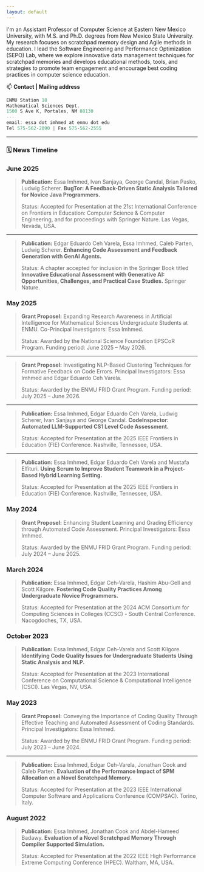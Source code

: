 ```yaml
---
layout: default
---
```


I'm an Assistant Professor of Computer Science at Eastern New Mexico University, with M.S. and Ph.D. degrees from New Mexico State University. My research focuses on scratchpad memory design and Agile methods in education. I lead the Software Engineering and Performance Optimization (SEPO) Lab, where we explore innovative data management techniques for scratchpad memories and develops educational methods, tools, and strategies to promote team engagement and encourage best coding practices in computer science education.


<!-- I’m a tenure-track Assistant Professor of Computer Science at Eastern New Mexico University, with M.S. and Ph.D. degrees from New Mexico State University. My research focuses on Scratchpad memory design and Agile methods in education. I lead the Software Engineering and Performance Optimization (SEPO) Lab, where we explore innovative data management techniques for scratchpad memories and develop educational methods, tools, and strategies to promote team engagement and encourage best coding practices in computer science education. -->

📫 **Contact | Mailing address**
```js
ENMU Station 18
Mathematical Sciences Dept.
1500 S Ave K, Portales, NM 88130
---
email: essa dot imhmed at enmu dot edu
Tel 575-562-2090 | Fax 575-562-2555
```

<!-- | Contact Info                        | Mailing address    |
|:------------------------------------|:-------------------|
| Mathematical Sciences Dept 18       | ENMU Station 18    |
| Eastern New Mexico University       | 1500 S Ave K       |
| Tel 575-562-2090 / Fax 575-562-2555 | Portales, NM 88130 | -->

<!-- | Contact Info                        | Mailing Address    |
|:------------------------------------|:-------------------|
| Mathematical Sciences Dept 18  <br> Eastern New Mexico University  <br> Tel 575-562-2090 / Fax 575-562-2555 | ENMU Station 18  <br> 1500 S Ave K  <br> Portales, NM 88130 | -->

---

### 🗓️ News Timeline

### June 2025

> **Publication:** Essa Imhmed, Ivan Sanjaya, George Candal, Brian Pasko, Ludwig Scherer. **BugTor: A Feedback-Driven Static Analysis Tailored for Novice Java Programmers.**
>
> Status:  Accepted for Presentation at the 21st International Conference on Frontiers in Education: Computer Science & Computer Engineering, and for proceedings with Springer Nature.
> Las Vegas, Nevada, USA.

---

> **Publication:** Edgar Eduardo Ceh Varela, Essa Imhmed, Caleb Parten, Ludwig Scherer. **Enhancing Code Assessment and Feedback Generation with GenAI Agents.**
>
> Status:  A chapter accepted for inclusion in the Springer Book titled **Innovative Educational Assessment with Generative AI: Opportunities, Challenges, and Practical Case Studies.**
> Springer Nature.

### May 2025
> **Grant Proposel:** Expanding Research Awareness in Artificial Intelligence for Mathematical Sciences Undergraduate Students at ENMU. Co-Principal Investigators: Essa Imhmed.
>
> Status: Awarded by the National Science Foundation EPSCoR Program. Funding period: June 2025 – May 2026.

---

> **Grant Proposel:** Investigating NLP-Based Clustering Techniques for Formative Feedback on Code Errors. Principal Investigators: Essa Imhmed and Edgar Eduardo Ceh Varela.
>
> Status: Awarded by the ENMU FRID Grant Program. Funding period: July 2025 – June 2026.

---

> **Publication:** Essa Imhmed, Edgar Eduardo Ceh Varela, Ludwig Scherer, Ivan Sanjaya and George Candal. **CodeInspector: Automated LLM-Supported CS1 Level Code Assessment.**
>
> Status: Accepted for Presentation at the 2025 IEEE Frontiers in Education (FIE) Conference.
> Nashville, Tennessee, USA.

---

> **Publication:** Essa Imhmed, Edgar Eduardo Ceh Varela and Mustafa Elfituri. **Using Scrum to Improve Student Teamwork in a Project-Based Hybrid Learning Setting.**
>
> Status: Accepted for Presentation at the 2025 IEEE Frontiers in Education (FIE) Conference.
> Nashville, Tennessee, USA.

### May 2024
> **Grant Proposel:** Enhancing Student Learning and Grading Efficiency through Automated Code Assessment. Principal Investigators: Essa Imhmed.
>
> Status: Awarded by the ENMU FRID Grant Program. Funding period: July 2024 – June 2025.

### March 2024
> **Publication:** Essa Imhmed, Edgar Ceh-Varela, Hashim Abu-Gell and Scott Kilgore. **Fostering Code Quality Practices Among Undergraduate Novice Programmers.**
>
> Status: Accepted for Presentation at the 2024 ACM Consortium for Computing
Sciences in Colleges (CCSC) - South Central Conference.
> Nacogdoches, TX, USA.

### October 2023
> **Publication:** Essa Imhmed, Edgar Ceh-Varela and Scott Kilgore. **Identifying Code Quality Issues for Undergraduate Students Using Static Analysis and NLP.**
>
> Status: Accepted for Presentation at the 2023 International Conference on Computational Science & Computational Intelligence (CSCI).
> Las Vegas, NV, USA.

### May 2023
> **Grant Proposel:** Conveying the Importance of Coding Quality Through Effective Teaching and Automated Assessment of Coding Standards. Principal Investigators: Essa Imhmed.
>
> Status: Awarded by the ENMU FRID Grant Program. Funding period: July 2023 – June 2024.

---

> **Publication:** Essa Imhmed, Edgar Ceh-Varela, Jonathan Cook and Caleb Parten. **Evaluation of the Performance Impact of SPM Allocation on a Novel Scratchpad Memory.**
>
> Status: Accepted for Presentation at the 2023 IEEE International Computer Software and Applications Conference (COMPSAC).
> Torino, Italy.

### August 2022
> **Publication:** Essa Imhmed, Jonathan Cook and Abdel-Hameed Badawy. **Evaluation of a Novel Scratchpad Memory Through Compiler Supported Simulation.**
>
> Status: Accepted for Presentation at the 2022 IEEE High Performance Extreme Computing Conference (HPEC).
> Waltham, MA, USA.

<!-- > This is a blockquote following a header.
>
> When something is important enough, you do it even if the odds are not in your favor.

Text can be **bold**, _italic_, or ~~strikethrough~~.

[Link to another page](./another-page.html).

There should be whitespace between paragraphs.

There should be whitespace between paragraphs. We recommend including a README, or a file with information about your project.

# Header 1

This is a normal paragraph following a header. GitHub is a code hosting platform for version control and collaboration. It lets you and others work together on projects from anywhere.

## Header 2

> This is a blockquote following a header.
>
> When something is important enough, you do it even if the odds are not in your favor.

### Header 3

```js
// Javascript code with syntax highlighting.
var fun = function lang(l) {
  dateformat.i18n = require('./lang/' + l)
  return true;
}
```

```ruby
# Ruby code with syntax highlighting
GitHubPages::Dependencies.gems.each do |gem, version|
  s.add_dependency(gem, "= #{version}")
end
```

#### Header 4

*   This is an unordered list following a header.
*   This is an unordered list following a header.
*   This is an unordered list following a header.

##### Header 5

1.  This is an ordered list following a header.
2.  This is an ordered list following a header.
3.  This is an ordered list following a header.

###### Header 6

| head1        | head two          | three |
|:-------------|:------------------|:------|
| ok           | good swedish fish | nice  |
| out of stock | good and plenty   | nice  |
| ok           | good `oreos`      | hmm   |
| ok           | good `zoute` drop | yumm  |

### There's a horizontal rule below this.

* * *

### Here is an unordered list:

*   Item foo
*   Item bar
*   Item baz
*   Item zip

### And an ordered list:

1.  Item one
1.  Item two
1.  Item three
1.  Item four

### And a nested list:

- level 1 item
  - level 2 item
  - level 2 item
    - level 3 item
    - level 3 item
- level 1 item
  - level 2 item
  - level 2 item
  - level 2 item
- level 1 item
  - level 2 item
  - level 2 item
- level 1 item

### Small image

![Octocat](https://github.githubassets.com/images/icons/emoji/octocat.png)

### Large image

![Branching](https://guides.github.com/activities/hello-world/branching.png)


### Definition lists can be used with HTML syntax.

<dl>
<dt>Name</dt>
<dd>Godzilla</dd>
<dt>Born</dt>
<dd>1952</dd>
<dt>Birthplace</dt>
<dd>Japan</dd>
<dt>Color</dt>
<dd>Green</dd>
</dl>

```
Long, single-line code blocks should not wrap. They should horizontally scroll if they are too long. This line should be long enough to demonstrate this.
```

```
The final element.
``` -->
